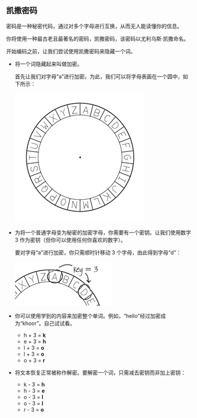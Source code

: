 ## 凯撒密码

密码是一种秘密代码，通过对多个字母进行互换，从而无人能读懂你的信息。

你将使用一种最古老且最著名的密码，凯撒密码，该密码以尤利乌斯·凯撒命名。

开始编码之前，让我们尝试使用凯撒密码来隐藏一个词。



+ 将一个词隐藏起来叫做加密。

	首先让我们对字母“a”进行加密。为此，我们可以将字母表画在一个圆中，如下所示：

	![screenshot](images/messages-wheel.png)

+ 为将一个普通字母变为秘密的加密字母，你需要有一个密钥。让我们使用数字 3 作为密钥（但你可以使用任何你喜欢的数字）。

	要对字母“a”进行加密，你只需顺时针移动 3 个字母，由此得到字母“d”：

	![screenshot](images/messages-wheel-eg.png)

+ 你可以使用学到的内容来加密整个单词。例如，​“hello”经过加密成为“khoor”。自己试试看。

	+ h + 3 = __k__
	+ e + 3 = __h__
	+ l + 3 = __o__
	+ l + 3 = __o__
	+ o + 3 = __r__

+ 将文本恢复正常被称作解密。要解密一个词，只需减去密钥而非加上密钥：

	+ k - 3 = __h__
	+ h - 3 = __e__
	+ o - 3 = __l__
	+ o - 3 = __l__
	+ r - 3 = __o__	

